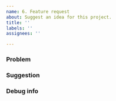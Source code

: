 ```yaml
---
name: 6. Feature request
about: Suggest an idea for this project.
title: ''
labels: ''
assignees: ''

---
```


<!--
Thanks for using Link Hints!
It's be super nice if you could fill in the below details.
-->


### Problem

<!--
All feature requests have their roots in some problem you have.
Please describe it here!

Note: If you say "on some sites" please paste an example URL (copy from the address bar) here!
-->


### Suggestion

<!--
Your idea on how to solve the problem, if you have one.
Together we'll try to find the best solution!
-->


### Debug info

<!--
Click the Link Hints toolbar button, press "Copy debug info" and paste here.
-->
